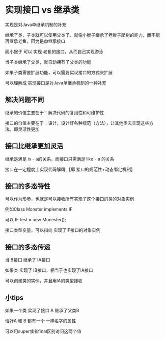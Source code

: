 # 实现接口 vs 继承类

实现是对Java单继承机制的补充

继承了类，子类就可以使用父类了，就像小猴子继承了老猴子爬树的能力，而不能再继承老鱼，因为是单继承接口

而小猴子 可以 实现 老鱼的接口，从而自己实现游泳



当子类继承了父类，就自动拥有了父类的功能

如果子类需要扩展功能，可以需要实现接口的方式来扩展

可以理解成 实现接口是对Java单继承机制的一种补充



## 解决问题不同

继承的价值主要在于：解决代码的复用性和可维护性

接口的价值主要在于：设计，设计好各种规范（方法），让其他类去实现这些方法。即灵活性更加



## 接口比继承更加灵活

继承是满足 is - a的关系，而接口只需满足 like - a 的关系



接口在一定程度上实现代码解耦 【即 接口的规范性+动态绑定机制】



## 接口的多态特性

可以作为形参，也就是可以接收所有实现了这个接口的类的对象实例

例如Class Monster implements IF

可以 IF test = new Monester();

接口类型变量，可以指向 实现了IF接口的对象实例



## 接口的多态传递

当IB接口 继承了 IA接口

如果类 实现了 IB接口，相当于也实现了IA接口

可以创建类的实例，并且用IA的类型接收



## 小tips

如果一个类 实现了接口 A 继承了父类B

恰好A 和 B 都有一个 一样名字的属性

可以用super或者final区别访问这两个值